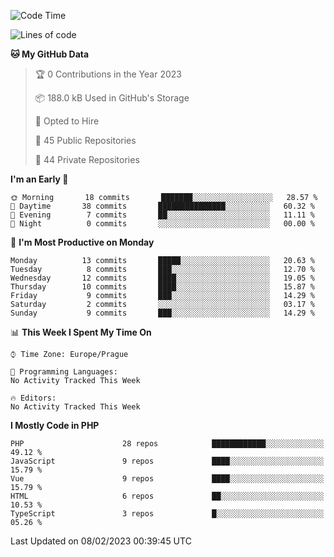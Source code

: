 <!--START_SECTION:waka-->
![Code Time](http://img.shields.io/badge/Code%20Time-1%2C583%20hrs%2058%20mins-blue)

![Lines of code](https://img.shields.io/badge/From%20Hello%20World%20I%27ve%20Written-175%20Thousand%20lines%20of%20code-blue)

**🐱 My GitHub Data** 

> 🏆 0 Contributions in the Year 2023
 > 
> 📦 188.0 kB Used in GitHub's Storage 
 > 
> 💼 Opted to Hire
 > 
> 📜 45 Public Repositories 
 > 
> 🔑 44 Private Repositories  
 > 
**I'm an Early 🐤** 

```text
🌞 Morning       18 commits       ███████░░░░░░░░░░░░░░░░░░   28.57 % 
🌆 Daytime       38 commits       ███████████████░░░░░░░░░░   60.32 % 
🌃 Evening        7 commits       ██░░░░░░░░░░░░░░░░░░░░░░░   11.11 % 
🌙 Night          0 commits       ░░░░░░░░░░░░░░░░░░░░░░░░░   00.00 % 

```
📅 **I'm Most Productive on Monday** 

```text
Monday          13 commits       █████░░░░░░░░░░░░░░░░░░░░   20.63 % 
Tuesday          8 commits       ███░░░░░░░░░░░░░░░░░░░░░░   12.70 % 
Wednesday       12 commits       ████░░░░░░░░░░░░░░░░░░░░░   19.05 % 
Thursday        10 commits       ████░░░░░░░░░░░░░░░░░░░░░   15.87 % 
Friday           9 commits       ███░░░░░░░░░░░░░░░░░░░░░░   14.29 % 
Saturday         2 commits       ░░░░░░░░░░░░░░░░░░░░░░░░░   03.17 % 
Sunday           9 commits       ███░░░░░░░░░░░░░░░░░░░░░░   14.29 % 

```


📊 **This Week I Spent My Time On** 

```text
⌚︎ Time Zone: Europe/Prague

💬 Programming Languages: 
No Activity Tracked This Week

🔥 Editors: 
No Activity Tracked This Week

```

**I Mostly Code in PHP** 

```text
PHP                      28 repos            ████████████░░░░░░░░░░░░░   49.12 % 
JavaScript               9 repos             ████░░░░░░░░░░░░░░░░░░░░░   15.79 % 
Vue                      9 repos             ████░░░░░░░░░░░░░░░░░░░░░   15.79 % 
HTML                     6 repos             ██░░░░░░░░░░░░░░░░░░░░░░░   10.53 % 
TypeScript               3 repos             █░░░░░░░░░░░░░░░░░░░░░░░░   05.26 % 

```



 Last Updated on 08/02/2023 00:39:45 UTC
<!--END_SECTION:waka-->
<!--
**AlexKratky/AlexKratky** is a ✨ _special_ ✨ repository because its `README.md` (this file) appears on your GitHub profile.

Here are some ideas to get you started:

- 🔭 I’m currently working on ...
- 🌱 I’m currently learning ...
- 👯 I’m looking to collaborate on ...
- 🤔 I’m looking for help with ...
- 💬 Ask me about ...
- 📫 How to reach me: ...
- 😄 Pronouns: ...
- ⚡ Fun fact: ...
-->
